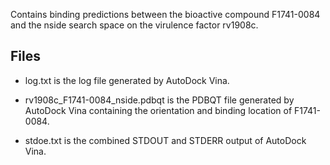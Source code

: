 Contains binding predictions between the bioactive compound F1741-0084 and the nside search space on the virulence factor rv1908c.

## Files

- log.txt is the log file generated by AutoDock Vina.

- rv1908c_F1741-0084_nside.pdbqt is the PDBQT file generated by AutoDock Vina containing the orientation and binding location of F1741-0084.

- stdoe.txt is the combined STDOUT and STDERR output of AutoDock Vina.

